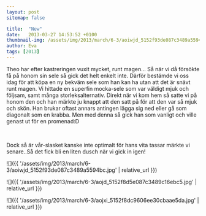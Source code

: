 ```yaml
---
layout: post
sitemap: false

title:  "New"
date:   2013-03-27 14:53:52 +0100
thumbnail-img: /assets/img/2013/march/6-3/aoiwjd_5152f93de087c3489a5594bc.jpg
author: Eva
tags: [2013]
---
```


Theo har efter kastreringen vuxit mycket, runt magen... Så när vi då försökte få på honom sin sele så gick det helt enkelt inte. Därför bestämde vi oss idag för att köpa en ny bekväm sele som han kan ha utan att det är snävt runt magen. Vi hittade en superfin mocka-sele som var väldigt mjuk och följsam, samt många storleksalternativ. Direkt när vi kom hem så satte vi på honom den och han märkte ju knappt att den satt på för att den var så mjuk och skön. Han brukar oftast annars antingen lägga sig ned eller gå som diagonalt som en krabba. Men med denna så gick han som vanligt och ville genast ut för en promenad:D









 
















Dock så är vår-slasket kanske inte optimalt för hans vita tassar märkte vi senare..Så det fick bli en liten dusch när vi gick in igen!

![]({{ '/assets/img/2013/march/6-3/aoiwjd_5152f93de087c3489a5594bc.jpg'  | relative_url }})

![]({{ '/assets/img/2013/march/6-3/aojd_5152f8d5e087c3489c16ebc5.jpg'  | relative_url }})

![]({{ '/assets/img/2013/march/6-3/aojxi_5152f8dc9606ee30cbaae5da.jpg'  | relative_url }})

